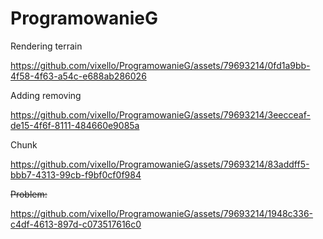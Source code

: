 # ProgramowanieG

Rendering terrain

https://github.com/vixello/ProgramowanieG/assets/79693214/0fd1a9bb-4f58-4f63-a54c-e688ab286026


Adding removing


https://github.com/vixello/ProgramowanieG/assets/79693214/3eecceaf-de15-4f6f-8111-484660e9085a



Chunk

https://github.com/vixello/ProgramowanieG/assets/79693214/83addff5-bbb7-4313-99cb-f9bf0cf0f984


~~Problem:~~

https://github.com/vixello/ProgramowanieG/assets/79693214/1948c336-c4df-4613-897d-c073517616c0


